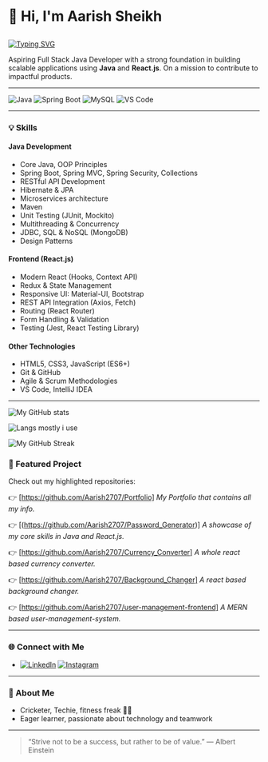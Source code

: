 # 👋 Hi, I'm Aarish Sheikh

## 

[![Typing SVG](https://readme-typing-svg.demolab.com?font=Fira+Code&pause=1000&color=00F700&width=435&lines=🚀+Java+Full+Stack+Developer;Spring+Boot+%7C+Java+%7C+AngularJS+%7C+React.Js;Cricket+%7C+Badminton+Enthusiast)](https://git.io/typing-svg)


Aspiring Full Stack Java Developer with a strong foundation in building scalable applications using **Java** and **React.js**. On a mission to contribute to impactful products.

---


![Java](https://img.shields.io/badge/Code-Java-orange?style=flat&logo=java)
![Spring Boot](https://img.shields.io/badge/Framework-SpringBoot-green?style=flat&logo=springboot)
![MySQL](https://img.shields.io/badge/Database-MySQL-blue?style=flat&logo=mysql)
![VS Code](https://img.shields.io/badge/Editor-VS%20Code-blue?style=flat&logo=visual-studio-code)

---

### 💡 Skills

#### **Java Development**
- Core Java, OOP Principles
- Spring Boot, Spring MVC, Spring Security, Collections
- RESTful API Development
- Hibernate & JPA
- Microservices architecture
- Maven 
- Unit Testing (JUnit, Mockito)
- Multithreading & Concurrency
- JDBC, SQL & NoSQL (MongoDB)
- Design Patterns


#### **Frontend (React.js)**
- Modern React (Hooks, Context API)
- Redux & State Management
- Responsive UI: Material-UI, Bootstrap
- REST API Integration (Axios, Fetch)
- Routing (React Router)
- Form Handling & Validation
- Testing (Jest, React Testing Library)

#### **Other Technologies**
- HTML5, CSS3, JavaScript (ES6+)
- Git & GitHub
- Agile & Scrum Methodologies
- VS Code, IntelliJ IDEA

---

![My GitHub stats](https://github-readme-stats.vercel.app/api?username=Aarish2707&show_icons=true&theme=radical)

![Langs mostly i use](https://github-readme-stats.vercel.app/api/top-langs/?username=Aarish2707&layout=compact&theme=radical)

![My GitHub Streak](https://github-readme-streak-stats.herokuapp.com/?user==Aarish2707&theme=radical)




### 📌 Featured Project

Check out my highlighted repositories:

👉 [https://github.com/Aarish2707/Portfolio]
_My Portfolio that contains all my info._

👉 [(https://github.com/Aarish2707/Password_Generator)]
_A showcase of my core skills in Java and React.js._

👉 [https://github.com/Aarish2707/Currency_Converter]
_A whole react based currency converter._

👉 [https://github.com/Aarish2707/Background_Changer]
_A react based background changer._

👉 [https://github.com/Aarish2707/user-management-frontend]
_A MERN based user-management-system._

---

### 🌐 Connect with Me

- [![LinkedIn](https://img.shields.io/badge/LinkedIn-blue?style=flat&logo=linkedin)]((https://www.linkedin.com/in/aarish-sheikh-850592315))
[![Instagram](https://img.shields.io/badge/Instagram-E4405F?style=flat&logo=instagram&logoColor=white)](https://www.instagram.com/its_aarish_33/)



---

### 🏏 About Me

- Cricketer, Techie, fitness freak 🏋️‍♂️
- Eager learner, passionate about technology and teamwork

---

> “Strive not to be a success, but rather to be of value.” — Albert Einstein
